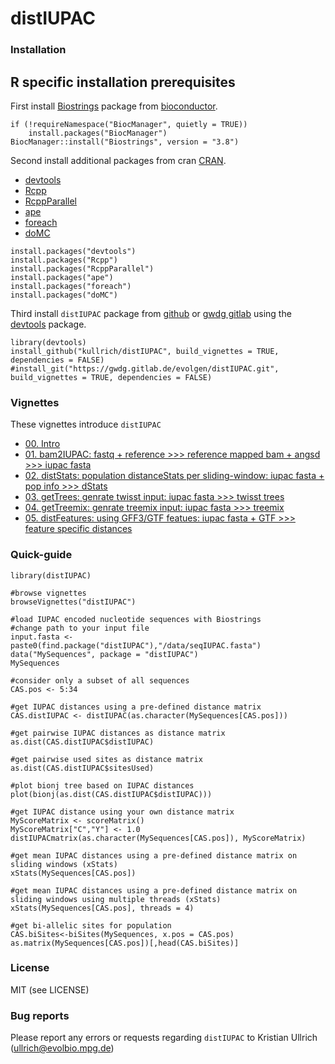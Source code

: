 distIUPAC
=========
### 

### Installation

## R specific installation prerequisites

First install [Biostrings](https://bioconductor.org/packages/release/bioc/html/Biostrings.html) package from [bioconductor](https://bioconductor.org/).

```
if (!requireNamespace("BiocManager", quietly = TRUE))
    install.packages("BiocManager")
BiocManager::install("Biostrings", version = "3.8")
```

Second install additional packages from cran [CRAN](https://cran.r-project.org/web/packages/index.html).
- [devtools](https://cran.r-project.org/web/packages/devtools/index.html)
- [Rcpp](https://cran.r-project.org/web/packages/Rcpp/index.html)
- [RcppParallel](https://cran.r-project.org/web/packages/RcppParallel/index.html)
- [ape](https://cran.r-project.org/web/packages/ape/index.html)
- [foreach](https://cran.r-project.org/web/packages/foreach/index.html)
- [doMC](https://cran.r-project.org/web/packages/doMC/index.html)

```
install.packages("devtools")
install.packages("Rcpp")
install.packages("RcppParallel")
install.packages("ape")
install.packages("foreach")
install.packages("doMC")
```

Third install `distIUPAC` package from [github](https://github.com/kullrich) or [gwdg gitlab](https://gwdg.gitlab.de) using the [devtools](https://cran.r-project.org/web/packages/devtools/index.html) package.

```
library(devtools)
install_github("kullrich/distIUPAC", build_vignettes = TRUE, dependencies = FALSE)
#install_git("https://gwdg.gitlab.de/evolgen/distIUPAC.git", build_vignettes = TRUE, dependencies = FALSE)
```

### Vignettes

These vignettes introduce `distIUPAC`

- [00. Intro](https://github.com/kullrich/distIUPAC/tree/master/vignettes/Intro.Rmd)
- [01. bam2IUPAC: fastq + reference >>> reference mapped bam + angsd >>> iupac fasta](https://github.com/kullrich/distIUPAC/tree/master/vignettes/bam2IUPAC.Rmd)
- [02. distStats: population distanceStats per sliding-window: iupac fasta + pop info >>> dStats](https://github.com/kullrich/distIUPAC/tree/master/vignettes/dStats.Rmd)
- [03. getTrees: genrate twisst input: iupac fasta >>> twisst trees](https://github.com/kullrich/distIUPAC/tree/master/vignettes/twisstTrees.Rmd)
- [04. getTreemix: genrate treemix input: iupac fasta >>> treemix](https://github.com/kullrich/distIUPAC/tree/master/vignettes/treemix.Rmd)
- [05. distFeatures: using GFF3/GTF featues: iupac fasta + GTF >>> feature specific distances](https://github.com/kullrich/distIUPAC/tree/master/vignettes/GTFdistances.Rmd)

### Quick-guide

```
library(distIUPAC)

#browse vignettes
browseVignettes("distIUPAC")

#load IUPAC encoded nucleotide sequences with Biostrings
#change path to your input file
input.fasta <- paste0(find.package("distIUPAC"),"/data/seqIUPAC.fasta")
data("MySequences", package = "distIUPAC")
MySequences

#consider only a subset of all sequences
CAS.pos <- 5:34

#get IUPAC distances using a pre-defined distance matrix
CAS.distIUPAC <- distIUPAC(as.character(MySequences[CAS.pos]))

#get pairwise IUPAC distances as distance matrix
as.dist(CAS.distIUPAC$distIUPAC)

#get pairwise used sites as distance matrix
as.dist(CAS.distIUPAC$sitesUsed)

#plot bionj tree based on IUPAC distances
plot(bionj(as.dist(CAS.distIUPAC$distIUPAC)))

#get IUPAC distance using your own distance matrix
MyScoreMatrix <- scoreMatrix()
MyScoreMatrix["C","Y"] <- 1.0
distIUPACmatrix(as.character(MySequences[CAS.pos]), MyScoreMatrix)

#get mean IUPAC distances using a pre-defined distance matrix on sliding windows (xStats)
xStats(MySequences[CAS.pos])

#get mean IUPAC distances using a pre-defined distance matrix on sliding windows using multiple threads (xStats)
xStats(MySequences[CAS.pos], threads = 4)

#get bi-allelic sites for population
CAS.biSites<-biSites(MySequences, x.pos = CAS.pos)
as.matrix(MySequences[CAS.pos])[,head(CAS.biSites)]
```

### License

MIT (see LICENSE)

### Bug reports

Please report any errors or requests regarding `distIUPAC` to Kristian Ullrich (ullrich@evolbio.mpg.de)
